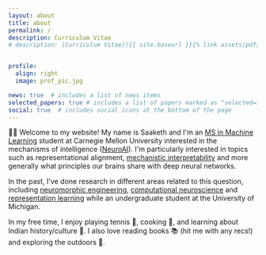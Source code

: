 ```yaml
---
layout: about
title: about
permalink: /
description: Curriculum Vitae
# description: [Curriculum Vitae]({{ site.baseurl }}{% link assets/pdf/Medepalli_Saaketh_CV.pdf %}) -> how to link to other pages/assets regularly 


profile:
  align: right
  image: prof_pic.jpg

news: true  # includes a list of news items
selected_papers: true # includes a list of papers marked as "selected={true}"
social: true  # includes social icons at the bottom of the page
---
```


👋🏽 Welcome to my website! My name is Saaketh and I'm an [MS in Machine Learning](https://www.ml.cmu.edu/academics/machine-learning-masters-curriculum.html) student at Carnegie Mellon University interested in the mechanisms of intelligence ([NeuroAI](https://www.nature.com/articles/s41467-023-37180-x)). I'm particularly interested in topics such as representational alignment, [mechanistic interpretability](https://www.neelnanda.io/mechanistic-interpretability/quickstart) and more generally what principles our brains share with deep neural networks.

In the past, I've done research in different areas related to this question, including [neuromorphic engineering](https://onlinelibrary.wiley.com/doi/full/10.1002/aisy.202200179), [computational neuroscience](https://www.reddit.com/r/neuromatch/comments/xo3nk4/saaketh_medepalli_vip_inhibitory_neurons_in_the/) and [representation learning](https://arxiv.org/pdf/2310.00451.pdf) while an undergraduate student at the University of Michigan.

In my free time, I enjoy playing tennis 🎾, cooking 🥘, and learning about Indian history/culture 🪷. I also love reading books 📚 (hit me with any recs!) and exploring the outdoors 🌳.
